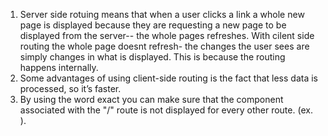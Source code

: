 1.  Server side rotuing means that when a user clicks a link a whole new page is displayed because they are requesting a new page to be displayed from the server-- the whole pages refreshes. With cilent side routing the whole page doesnt refresh- the changes the user sees are simply changes in what is displayed. This is because the routing happens internally.
2.	Some advantages of using client-side routing is the fact that less data is processed, so it’s faster. 
4. By using the word exact you can make sure that the component associated with the "/" route is not displayed for every other route. (ex.<Route path="/" component={Home} exact /> ).
